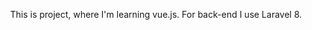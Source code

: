 <p align="center">
  This is project, where I'm learning vue.js.
  For back-end I use Laravel 8.
</p>
